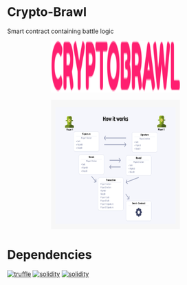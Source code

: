 # Crypto-Brawl
Smart contract containing battle logic

<p align="center">
  <img width="300" height ="120"  alt="CryptoBrawl logo" src = "./assets/CRYPTOBRAWL.svg">
</p>

<p align="center">
  <img width="300" height ="300"  alt="CryptoBrawl logo" src = "./assets/scheme.png">
</p>


# Dependencies 
[![truffle](https://img.shields.io/badge/truffle-docs-orange.svg)](https://truffleframework.com/docs)
[![solidity](https://img.shields.io/badge/solidity-docs-red.svg)](https://solidity.readthedocs.io/en/develop/)
[![solidity](https://img.shields.io/badge/skale-docs-yellow.svg)](https://developers.skale.network/interchain-messaging-agent-code-samples)

